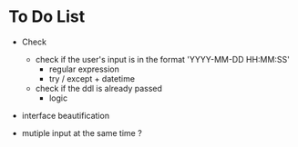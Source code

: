 # To Do List



+ Check
  + check if the user's input is in the format 'YYYY-MM-DD HH:MM:SS'
    + regular expression
    + try / except + datetime
  + check if the ddl is already passed
    + logic

+  interface beautification
+ mutiple input at the same time ?
